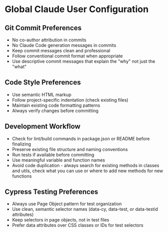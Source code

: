 # Global Claude User Configuration

## Git Commit Preferences
- No co-author attribution in commits
- No Claude Code generation messages in commits
- Keep commit messages clean and professional
- Follow conventional commit format when appropriate
- Use descriptive commit messages that explain the "why" not just the "what"

## Code Style Preferences  
- Use semantic HTML markup
- Follow project-specific indentation (check existing files)
- Maintain existing code formatting patterns
- Always verify changes before committing

## Development Workflow
- Check for lint/build commands in package.json or README before finalizing
- Preserve existing file structure and naming conventions
- Run tests if available before committing
- Use meaningful variable and function names
- Avoid code duplication - always search for existing methods in classes and utils, check what you can use or where to add new methods for new functions

## Cypress Testing Preferences
- Always use Page Object pattern for test organization
- Use clean, semantic selector names (data-cy, data-test, or data-testid attributes)
- Keep selectors in page objects, not in test files
- Prefer data attributes over CSS classes or IDs for test selectors